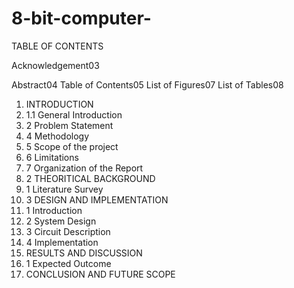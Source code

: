 # 8-bit-computer-

TABLE OF CONTENTS

Acknowledgement03

Abstract04
Table of Contents05
List of Figures07
List of Tables08
1. INTRODUCTION
2. 1.1 General Introduction
3. 2 Problem Statement
4. 4 Methodology
5. 5 Scope of the project
6. 6 Limitations
7. 7 Organization of the Report
8. 2 THEORITICAL BACKGROUND
9. 1 Literature Survey
10. 3 DESIGN AND IMPLEMENTATION
11. 1 Introduction
12. 2 System Design
13. 3 Circuit Description
14. 4 Implementation
15.  RESULTS AND DISCUSSION
16. 1 Expected Outcome
17.  CONCLUSION AND FUTURE SCOPE
